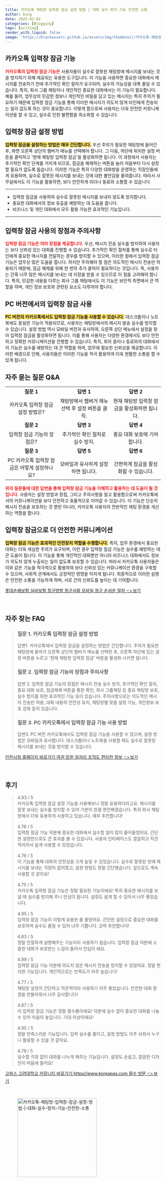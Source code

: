 ```yaml
---
title: 카카오톡 채팅방 입력창 잠금 설정 방법 | 대화 실수 방지 기능 안전한 소통
author: bing
date: 2025-02-02
categories: [Blogging]
tags: [writing]
render_with_liquid: false
image: 'https://blackassets.github.io/assets/img/thumbnail/카카오톡-채팅방-입력창-잠금-설정-방법-|-대화-실수-방지-기능-안전한-소통.webp'
---
```



<h2 id='카카오톡_입력창_잠금_기능'>카카오톡 입력창 잠금 기능</h2>

<p><b><span style="color: #ee2323;">카카오톡의 입력창 잠금 기능은</span></b> 사용자들이 실수로 잘못된 채팅방에 메시지를 보내는 것을 방지하기 위해 제공되는 유용한 도구입니다. 이 기능을 사용하면 중요한 대화에서 메시지를 전송하기 전에 추가적인 확인 절차가 요구되어, 실수의 가능성을 대폭 줄일 수 있습니다. 특히, 회사 그룹 채팅이나 개인적인 중요한 대화에서는 이 기능이 필요합니다. 예를 들어, 업무상의 민감한 정보나 개인적인 비밀을 담고 있는 메시지는 특히 주의가 필요하기 때문에 입력창 잠금 기능을 통해 이러한 메시지가 의도치 않게 타인에게 전송되는 일이 없도록 하는 것이 중요합니다. 이렇게 함으로써 사용자는 더욱 안전한 커뮤니케이션을 할 수 있고, 실수로 인한 불편함을 최소화할 수 있습니다.</p>

<h2 id='입력창_잠금_설정_방법'>입력창 잠금 설정 방법</h2>

<p><b><span style="background-color: #ffe066;">입력창 잠금을 설정하는 방법은 매우 간단합니다.</span></b> 우선 주의가 필요한 채팅방에 들어간 후, 화면 오른쪽 상단의 햄버거 메뉴를 선택해야 합니다. 그 다음, 하단에 위치한 설정 버튼을 클릭하고 '현재 채팅방 입력창 잠금'을 활성화하면 됩니다. 이 과정에서 사용자는 추가적인 확인 단계를 거치게 되므로, 잠금을 해제하는 버튼을 눌러 처음부터 다시 설정할 필요가 없도록 돕습니다. 이러한 기능은 특히 다양한 대화방을 운영하는 직장인들에게 유용하며, 실수로 잘못된 메시지를 보내는 것에 대한 불안감을 줄여줍니다. 따라서 사무실에서도 이 기능을 활용하면, 보다 안전하게 리더나 동료와 소통할 수 있습니다.</p>

<hr />

<ul>
    <li>입력창 잠금을 사용하여 실수로 잘못된 메시지를 보내지 않도록 방지합니다.</li>
    <li>중요한 대화에서의 정보 유출을 예방하는 데 도움을 줍니다.</li>
    <li>비즈니스 및 개인 대화에서 모두 활용 가능한 효과적인 기능입니다.</li>
</ul>

<hr />

<h2 id='입력창_잠금_사용의_장점과_주의사항'>입력창 잠금 사용의 장점과 주의사항</h2>

<p><b><span style="color: #ee2323;">입력창 잠금 기능은 여러 장점을 제공합니다.</span></b> 우선, 메시지 전송 실수를 방지하여 사용자는 보다 신뢰성 있는 대화를 진행할 수 있습니다. 추가적인 확인 절차를 통해 실수로 타인에게 중요한 메시지를 전달하는 경우를 방지할 수 있으며, 이러한 점에서 입력창 잠금 기능은 업무상 많은 도움을 줍니다. 하지만 주의해야 할 점은 의도적인 메시지 전송만 허용되기 때문에, 잠금 해제를 위해 한 번의 추가 클릭이 필요하다는 것입니다. 즉, 사용자는 간혹 너무 많은 메시지를 보내는 데 지장을 받을 수 있으므로 이 점을 고려해야 합니다. 특히, 민감한 내용을 다루는 회사 그룹 채팅에서도 이 기능은 보안적 측면에서 큰 역할을 하며, 개인 정보 보호와 관련된 요소도 다루어야 합니다.</p>

<h2 id='PC_버전에서의_사용'>PC 버전에서의 입력창 잠금 사용</h2>

<p><b><span style="background-color: #ffe066;">PC 버전의 카카오톡에서도 입력창 잠금 기능을 사용할 수 있습니다.</span></b> 데스크톱이나 노트북에도 동일한 기능이 적용되므로, 사용자는 채팅방에서의 메시지 발송 실수를 방지할 수 있습니다. 설정 방법 역시 모바일 버전과 유사하여, 오른쪽 상단 메뉴에서 설정을 찾아 입력창 잠금을 활성화하면 됩니다. 이를 통해 사용자는 다양한 환경에서도 보다 안전하고 정확한 커뮤니케이션을 진행할 수 있습니다. 특히, 회의 중이나 동료와의 대화에서 이 기능은 실수를 예방하는 데 큰 역할을 하며, 업무에 필요한 신뢰성을 제공합니다. 이러한 배경으로 인해, 사용자들은 이러한 기능을 적극 활용하여 더욱 원활한 소통을 할 수 있게 됩니다.</p>

<h2 id='자주_묻는_질문_QNA'>자주 묻는 질문 Q&A</h2>

<table>
    <tr>
        <td style="text-align: center; height: 17px;"><b>질문 1</b></td>
        <td style="text-align: center; height: 17px;"><b>답변 1</b></td>
        <td style="text-align: center; height: 17px;"><b>답변 2</b></td>
    </tr>
    <tr>
        <td style="text-align: center; height: 17px;">카카오톡 입력창 잠금 설정 방법은?</td>
        <td style="text-align: center; height: 17px;">채팅방에서 햄버거 메뉴 선택 후 설정 버튼을 클릭.</td>
        <td style="text-align: center; height: 17px;">현재 채팅방 입력창 잠금을 활성화하면 됩니다.</td>
    </tr>
    <tr>
        <td style="text-align: center; height: 17px;"><b>질문 2</b></td>
        <td style="text-align: center; height: 17px;"><b>답변 3</b></td>
        <td style="text-align: center; height: 17px;"><b>답변 4</b></td>
    </tr>
    <tr>
        <td style="text-align: center; height: 17px;">입력창 잠금 기능의 장점은?</td>
        <td style="text-align: center; height: 17px;">추가적인 확인 절차로 실수 방지.</td>
        <td style="text-align: center; height: 17px;">중요 대화 보호에 기여합니다.</td>
    </tr>
    <tr>
        <td style="text-align: center; height: 17px;"><b>질문 3</b></td>
        <td style="text-align: center; height: 17px;"><b>답변 5</b></td>
        <td style="text-align: center; height: 17px;"><b>답변 6</b></td>
    </tr>
    <tr>
        <td style="text-align: center; height: 17px;">PC 카카오톡 입력창 잠금은 어떻게 설정하나요?</td>
        <td style="text-align: center; height: 17px;">모바일과 유사하게 설정하면 됩니다.</td>
        <td style="text-align: center; height: 17px;">간편하게 잠금을 활성화할 수 있습니다.</td>
    </tr>
</table>

<p><b><span style="color: #ee2323;">위의 질문들에 대한 답변을 통해 입력창 잠금 기능을 이해하고 활용하는 데 도움이 될 것입니다.</span></b> 사용자는 설정 방법과 장점, 그리고 주의사항을 알고 활용함으로써 카카오톡에서의 커뮤니케이션을 보다 안전하고 효율적으로 이어갈 수 있습니다. 이 기능은 단순히 메시지 전송을 보호하는 것 뿐만 아니라, 카카오톡 사용자의 전반적인 채팅 환경을 개선하는 역할을 합니다.</p>

<h2 id='입력창_잠금으로_더_안전한_커뮤니케이션'>입력창 잠금으로 더 안전한 커뮤니케이션</h2>

<p><b><span style="background-color: #ffe066;">입력창 잠금 기능은 효과적인 안전장치 역할을 수행합니다.</span></b> 특히, 업무 환경에서 중요한 대화는 더욱 세심한 주의가 요구되며, 이런 경우 입력창 잠금 기능은 실수를 예방하는 데 큰 도움이 됩니다. 이 기능을 통해 개인적인 대화뿐만 아니라 비즈니스 대화에서도 정보가 의도치 않게 누출되는 일이 없도록 보호할 수 있습니다. 따라서 카카오톡 사용자들은 이와 같은 기능을 적극적으로 활용하여 보다 신뢰성 있는 커뮤니케이션 환경을 구축할 수 있으며, 사회적 관계에서도 긍정적인 영향을 미치게 됩니다. 최종적으로 이러한 실행은 안전한 소통을 가능하게 하며, 서로 간의 신뢰도를 높이는 데 기여합니다.</p>


<p><a class="click-button" title="롯데손해보험 실비보험 청구방법 청구서류 모바일 청구 손쉬운 절차" href="https://blackassets.github.io/posts/%EB%A1%AF%EB%8D%B0%EC%86%90%ED%95%B4%EB%B3%B4%ED%97%98-%EC%8B%A4%EB%B9%84%EB%B3%B4%ED%97%98-%EC%B2%AD%EA%B5%AC%EB%B0%A9%EB%B2%95-%EC%B2%AD%EA%B5%AC%EC%84%9C%EB%A5%98-%EB%AA%A8%EB%B0%94%EC%9D%BC-%EC%B2%AD%EA%B5%AC-%EC%86%90%EC%89%AC%EC%9A%B4-%EC%A0%88%EC%B0%A8/" rel="dofollow">롯데손해보험 실비보험 청구방법 청구서류 모바일 청구 손쉬운 절차 👈 보기</a></p><br>
<h2 id='자주_찾는_FAQ'>자주 찾는 FAQ</h2>
<div itemscope="" itemtype="https://schema.org/FAQPage"> 
<blockquote> 
<div itemscope="" itemprop="mainEntity" itemtype="https://schema.org/Question"> 
<h3 itemprop="name">질문 1. 카카오톡 입력창 잠금 설정 방법</h3> 
<div itemscope="" itemprop="acceptedAnswer" itemtype="https://schema.org/Answer"> 
<span itemprop="text"> 
<p>답변1. 카카오톡에서 입력창 잠금을 설정하는 방법은 간단합니다. 주의가 필요한 채팅방에 들어가 오른쪽 상단의 햄버거 메뉴를 선택한 후, 오른쪽 하단에 있는 설정 버튼을 누르고 '현재 채팅방 입력창 잠금' 버튼을 활성화 시키면 됩니다.</p> 
</span> 
</div> 
</div> 

<div itemscope="" itemprop="mainEntity" itemtype="https://schema.org/Question"> 
<h3 itemprop="name">질문 2. 입력창 잠금 기능의 장점과 주의사항</h3> 
<div itemscope="" itemprop="acceptedAnswer" itemtype="https://schema.org/Answer"> 
<span itemprop="text"> 
<p>답변 2. 입력창 잠금 기능의 장점은 메시지 전송 실수 방지, 추가적인 확인 절차, 중요 대화 보호, 잠금해제 버튼을 통한 확인, 회사 그룹채팅 등 중요 채팅방 보호, 실수 방지를 위한 효과적인 기능 등이 있습니다. 주의사항으로는 의도적인 메시지 전송만 허용, 대화 내용의 안전성 유지, 채팅방별 맞춤 설정 가능, 개인정보 보호 강화 등이 있습니다.</p> 
</span> 
</div> 
</div> 

<div itemscope="" itemprop="mainEntity" itemtype="https://schema.org/Question"> 
<h3 itemprop="name">질문 3. PC 카카오톡에서 입력창 잠금 기능 사용 방법</h3> 
<div itemscope="" itemprop="acceptedAnswer" itemtype="https://schema.org/Answer"> 
<span itemprop="text"> 
<p>답변3. PC 버전 카카오톡에서도 입력창 잠금 기능을 사용할 수 있으며, 설정 방법은 모바일과 유사합니다. 데스크톱이나 노트북을 사용할 때도 실수로 잘못된 메시지를 보내는 것을 방지할 수 있습니다.</p> 
</span> 
</div> 
</div> 
</blockquote> 
</div>
<p><a class="click-button" title="인천시청 홈페이지 바로가기 여권 민원 일자리 조직도 편리한 정보" href="https://blackassets.github.io/posts/%EC%9D%B8%EC%B2%9C%EC%8B%9C%EC%B2%AD-%ED%99%88%ED%8E%98%EC%9D%B4%EC%A7%80-%EB%B0%94%EB%A1%9C%EA%B0%80%EA%B8%B0-%EC%97%AC%EA%B6%8C-%EB%AF%BC%EC%9B%90-%EC%9D%BC%EC%9E%90%EB%A6%AC-%EC%A1%B0%EC%A7%81%EB%8F%84-%ED%8E%B8%EB%A6%AC%ED%95%9C-%EC%A0%95%EB%B3%B4/" rel="dofollow">인천시청 홈페이지 바로가기 여권 민원 일자리 조직도 편리한 정보 👈 보기</a></p><br>
<h2 id='후기'>후기</h2>
<div itemscope itemtype="https://schema.org/Product">
  <blockquote>
  <div itemprop="review" itemscope itemtype="https://schema.org/Review">
      <div itemprop="reviewRating" itemscope itemtype="https://schema.org/Rating"> <span itemprop="ratingValue">4.93</span> / <span itemprop="bestRating">5</span> </div>
      <span itemprop="reviewBody">카카오톡 입력창 잠금 설정 기능을 사용해보니 정말 유용하더라고요. 메시지를 잘못 보내는 실수를 방지할 수 있어 기분이 한결 편안해졌습니다. 특히 회사 채팅방에서 더욱 유용하게 사용하고 있습니다. 매우 추천합니다!</span>
  </div>
  <br>
  <div itemprop="review" itemscope itemtype="https://schema.org/Review">
      <div itemprop="reviewRating" itemscope itemtype="https://schema.org/Rating"> <span itemprop="ratingValue">4.76</span> / <span itemprop="bestRating">5</span> </div>
      <span itemprop="reviewBody">입력창 잠금 기능 덕분에 중요한 대화에서 실수할 일이 많이 줄어들었어요. 간단한 설정만으로도 큰 효과를 볼 수 있습니다. 사용자 인터페이스도 깔끔하고 직관적이어서 쉽게 사용할 수 있었습니다.</span>
  </div>
  <br>
  <div itemprop="review" itemscope itemtype="https://schema.org/Review">
      <div itemprop="reviewRating" itemscope itemtype="https://schema.org/Rating"> <span itemprop="ratingValue">4.76</span> / <span itemprop="bestRating">5</span> </div>
      <span itemprop="reviewBody">이 기능을 통해 대화의 안전성을 크게 높일 수 있었습니다. 실수로 잘못된 방에 메시지를 보내는 걱정이 없어졌고, 설정 방법도 정말 간단했습니다. 앞으로도 계속 사용할 것 같아요!</span>
  </div>
  <br>
  <div itemprop="review" itemscope itemtype="https://schema.org/Review">
      <div itemprop="reviewRating" itemscope itemtype="https://schema.org/Rating"> <span itemprop="ratingValue">4.75</span> / <span itemprop="bestRating">5</span> </div>
      <span itemprop="reviewBody">카카오톡 입력창 잠금 기능은 정말 필요한 기능이에요! 특히 중요한 메시지를 보낼 때 실수를 방지해 주니 안심이 됩니다. 설정도 쉽게 할 수 있어서 너무 좋았습니다.</span>
  </div>
  <br>
  <div itemprop="review" itemscope itemtype="https://schema.org/Review">
      <div itemprop="reviewRating" itemscope itemtype="https://schema.org/Rating"> <span itemprop="ratingValue">4.95</span> / <span itemprop="bestRating">5</span> </div>
      <span itemprop="reviewBody">입력창 잠금 기능이 이렇게 유용한 줄 몰랐어요. 간단한 설정으로 중요한 대화를 보호하며 실수도 줄일 수 있어 너무 기쁩니다. 강력 추천합니다!</span>
  </div>
  <br>
  <div itemprop="review" itemscope itemtype="https://schema.org/Review">
      <div itemprop="reviewRating" itemscope itemtype="https://schema.org/Rating"> <span itemprop="ratingValue">4.83</span> / <span itemprop="bestRating">5</span> </div>
      <span itemprop="reviewBody">정말 친절하게 설명해주는 기능이라 사용하기 쉽습니다. 입력창 잠금 덕분에 소중한 대화가 보호받는 느낌이 들어서 안심이 돼요.</span>
  </div>
  <br>
  <div itemprop="review" itemscope itemtype="https://schema.org/Review">
      <div itemprop="reviewRating" itemscope itemtype="https://schema.org/Rating"> <span itemprop="ratingValue">4.99</span> / <span itemprop="bestRating">5</span> </div>
      <span itemprop="reviewBody">입력창 잠금 기능 덕분에 의도치 않은 메시지 전송을 방지할 수 있었어요. 정말 편리한 기능입니다. 개인적으로는 만족도가 아주 높습니다!</span>
  </div>
  <br>
  <div itemprop="review" itemscope itemtype="https://schema.org/Review">
      <div itemprop="reviewRating" itemscope itemtype="https://schema.org/Rating"> <span itemprop="ratingValue">4.77</span> / <span itemprop="bestRating">5</span> </div>
      <span itemprop="reviewBody">채팅방 설정이 간단하고 직관적이라 사용하기 아주 좋았습니다. 안전한 대화 환경을 만들어줘서 너무 감사합니다!</span>
  </div>
  <br>
  <div itemprop="review" itemscope itemtype="https://schema.org/Review">
      <div itemprop="reviewRating" itemscope itemtype="https://schema.org/Rating"> <span itemprop="ratingValue">4.87</span> / <span itemprop="bestRating">5</span> </div>
      <span itemprop="reviewBody">이 입력창 잠금 기능은 정말 필수품이에요! 덕분에 실수 없이 중요한 대화를 나눌 수 있어 마음이 놓입니다. 기대 이상이에요!</span>
  </div>
  <br>
  <div itemprop="review" itemscope itemtype="https://schema.org/Review">
      <div itemprop="reviewRating" itemscope itemtype="https://schema.org/Rating"> <span itemprop="ratingValue">4.95</span> / <span itemprop="bestRating">5</span> </div>
      <span itemprop="reviewBody">정말 만족스러운 기능입니다. 입력 실수를 줄이고, 설정 방법도 아주 쉬워서 누구나 활용할 수 있을 것 같아요.</span>
  </div>
  <br>
  <div itemprop="review" itemscope itemtype="https://schema.org/Review">
      <div itemprop="reviewRating" itemscope itemtype="https://schema.org/Rating"> <span itemprop="ratingValue">4.78</span> / <span itemprop="bestRating">5</span> </div>
      <span itemprop="reviewBody">실수할 걱정 없이 대화를 나누게 해주는 기능입니다. 설정도 손쉽고, 깔끔한 디자인이 마음에 들어요!</span>
  </div>
  </blockquote>
</div>
<p><a class="click-button" title="고파스 고려대학교 커뮤니티 바로가기 https//www.koreapas.com 필수 방문" href="https://blackassets.github.io/posts/%EA%B3%A0%ED%8C%8C%EC%8A%A4-%EA%B3%A0%EB%A0%A4%EB%8C%80%ED%95%99%EA%B5%90-%EC%BB%A4%EB%AE%A4%EB%8B%88%ED%8B%B0-%EB%B0%94%EB%A1%9C%EA%B0%80%EA%B8%B0-httpswww.koreapas.com-%ED%95%84%EC%88%98-%EB%B0%A9%EB%AC%B8/" rel="dofollow">고파스 고려대학교 커뮤니티 바로가기 https//www.koreapas.com 필수 방문 👈 보기</a></p><br>
<figure class="image"><img src="https://blackassets.github.io/assets/img/thumbnail/카카오톡-채팅방-입력창-잠금-설정-방법-|-대화-실수-방지-기능-안전한-소통.webp" alt="카카오톡-채팅방-입력창-잠금-설정-방법-|-대화-실수-방지-기능-안전한-소통" width="256" height="256"></figure>